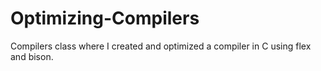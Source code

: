 # Optimizing-Compilers
Compilers class where I created and optimized a compiler in C using flex and bison.

